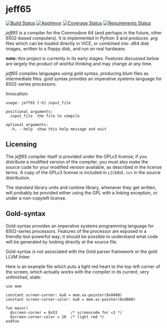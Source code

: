 # jeff65

[![Build Status](https://img.shields.io/travis/jdpage/jeff65.svg?style=flat-square)](https://travis-ci.org/jdpage/jeff65)
[![AppVeyor](https://img.shields.io/appveyor/ci/jdpage/jeff65.svg?style=flat-square)](https://ci.appveyor.com/project/jdpage/jeff65)
[![Coverage Status](https://img.shields.io/coveralls/github/jdpage/jeff65.svg?style=flat-square)](https://coveralls.io/github/jdpage/jeff65?branch=master)
[![Requirements Status](https://img.shields.io/requires/github/jdpage/jeff65.svg?branch=master&style=flat-square)](https://requires.io/github/jdpage/jeff65/requirements/?branch=master)

*jeff65* is a compiler for the Commodore 64 (and perhaps in the future, other
6502-based computers). It is implemented in Python 3 and produces .prg files
which can be loaded directly in VICE, or combined into .d64 disk images, written
to a floppy disk, and run on real hardware.

**note:** this project is currently in its early stages. Features discussed below
are largely the product of wishful thinking and may change at any time.

*jeff65* compiles languages using *gold* syntax, producing *blum* files as
intermediate files. *gold* syntax provides an imperative systems language for
6502-series processors.

Invocation:

    usage: jeff65 [-h] input_file

    positional arguments:
      input_file  the file to compile

    optional arguments:
      -h, --help  show this help message and exit


## Licensing

The *jeff65* compiler itself is provided under the GPLv3 license; if you
distribute a modified version of the compiler, you must also make the source
code for your modified version available, as described in the license terms. A
copy of the GPLv3 license is included in `LICENSE.txt` in the source
distribution.

The standard library units and runtime library, whenever they get written, will
probably be provided either using the GPL with a linking exception, or under a
non-copyleft license.


## Gold-syntax

Gold-syntax provides an imperative systems programming language for 6502-series
processors. Features of the processor are exposed in a friendly-but-powerful
way; it should be possible to understand what code will be generated by looking
directly at the source file.

Gold-syntax is not associated with the Gold parser framework or the gold LLVM
linker.

Here is an example file which puts a light red heart to the top-left corner of
the screen, which actually works with the compiler in its current, very
unfinished, state:

```
use mem

constant screen-corner: &u8 = mem.as-pointer(0x0400)
constant screen-corner-color: &u8 = mem.as-pointer(0xd800)

fun main()
  @screen-corner = 0x53      /* screencode for <3 */
  @screen-corner-color = 10  /* light red */
endfun
```
